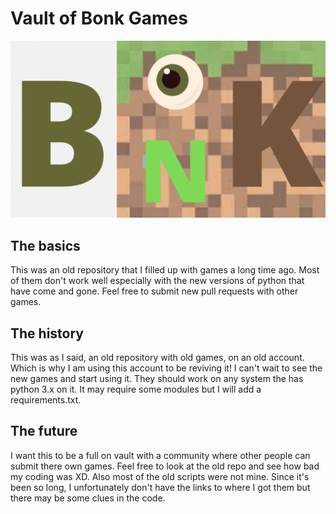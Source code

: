 # Vault of Bonk Games

![alt text](https://github.com/MayonnaiseSoup/Vault-of-Bonk-Games/blob/master/BonkLogo.png?raw=true)


## The basics


This was an old repository that I filled up with games a long time ago.
Most of them don't work well especially with the new versions of python that
have come and gone. Feel free to submit new pull requests with other games.


## The history


This was as I said, an old repository with old games, on an old account. Which is why I am using this account to be reviving it! I can't wait to see the new games and start using it.
They should work on any system the has python 3.x on it. It may require some modules but I will add a requirements.txt.


## The future


I want this to be a full on vault with a community where other people can submit there own games.
Feel free to look at the old repo and see how bad my coding was XD. Also most of the old scripts were not mine.
Since it's been so long, I unfortunately don't have the links to where I got them but there may be some clues in the code.

